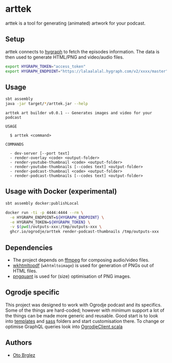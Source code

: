 # arttek

arttek is a tool for generating (animated) artwork for your podcast.

## Setup

arttek connects to [hygraph] to fetch the episodes information. 
The data is then used to generate HTML/PNG and video/audio files.

```bash
export HYGRAPH_TOKEN="access_token"
export HYGRAPH_ENDPOINT="https://lalaalalal.hygraph.com/v2/xxxx/master"
````

## Usage

```bash
sbt assembly
java -jar target/*/arttek.jar --help
```

```
arttek art builder v0.0.1 -- Generates images and video for your podcast

USAGE

  $ arttek <command>

COMMANDS

  - dev-server [--port text]
  - render-overlay <code> <output-folder>
  - render-youtube-thumbnail <code> <output-folder>
  - render-youtube-thumbnails [--codes text] <output-folder>
  - render-podcast-thumbnail <code> <output-folder>
  - render-podcast-thumbnails [--codes text] <output-folder>
```

## Usage with Docker (experimental)

```bash
sbt assembly docker:publishLocal
```

```bash
docker run -ti -p 4444:4444 --rm \
  -e HYGRAPH_ENDPOINT=${HYGRAPH_ENDPOINT} \
  -e HYGRAPH_TOKEN=${HYGRAPH_TOKEN} \
  -v $(pwd)/outputs-xxx:/tmp/outputs-xxx \
  ghcr.io/ogrodje/arttek render-podcast-thumbnails /tmp/outputs-xxx
```

[hygraph]: https://hygraph.com/

## Dependencies

- The project depends on [ffmpeg](https://ffmpeg.org/) for composing audio/video files.
- [wkhtmltopdf](https://wkhtmltopdf.org/) (`wkhtmltoimage`) is used for generation of PNGs out of HTML files.
- [pngquant](https://pngquant.org/) is used for (size) optimisation of PNG images.

## Ogrodje specific

This project was designed to work with Ogrodje podcast and its specifics. Some of the things are hard-coded; 
however with minimum support a lot of the things can be made more generic and reusable. 
Good start is to look into [templates](templates/) and [sass](sass/) folders and start customisation there. 
To change or optimise GraphQL queries look into [OgrodjeClient.scala](src/main/scala/com/pinkstack/arttek/OgrodjeClient.scala)


## Authors

- [Oto Brglez](https://twitter.com/otobrglez)

